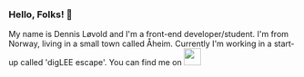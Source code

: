 ### Hello, Folks! 👋

My name is Dennis Løvold and I'm a front-end developer/student. I'm from Norway, living in a small town called Åheim.
Currently I'm working in a start-up called 'digLEE escape'. You can find me on <a href="https://twitter.com/d0tDennis"><img height="30" src="https://github.com/d0tDennis/d0tDennis/blob/main/icon/twitter.png?raw=true"></a>&nbsp;&nbsp; 

